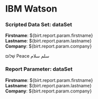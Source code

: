 # IBM Watson

### Scripted Data Set: dataSet 

**Firstname**: ${birt.report.param.firstname}\
**Lastname**: ${birt.report.param.lastname}\
**Company**: ${birt.report.param.company}

שָׁלוֹם Peace سلم سلام

### Report Parameter: dataSet

**Firstname**: ${birt.report.param.firstname}\
**Lastname**: ${birt.report.param.lastname}\
**Company**: ${birt.report.param.company}
